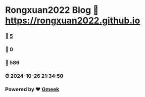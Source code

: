 # Rongxuan2022 Blog :link: https://rongxuan2022.github.io 
### :page_facing_up: [5](https://rongxuan2022.github.io/tag.html) 
### :speech_balloon: 0 
### :hibiscus: 586 
### :alarm_clock: 2024-10-26 21:34:50 
### Powered by :heart: [Gmeek](https://github.com/Meekdai/Gmeek)
